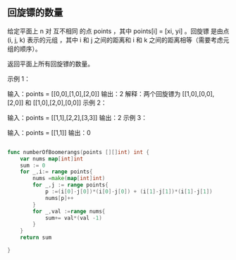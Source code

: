 ## 回旋镖的数量

给定平面上 n 对 互不相同 的点 points ，其中 points[i] = [xi, yi] 。回旋镖 是由点 (i, j, k) 表示的元组 ，其中 i 和 j 之间的距离和 i 和 k 之间的距离相等（需要考虑元组的顺序）。

返回平面上所有回旋镖的数量。

 
示例 1：

输入：points = [[0,0],[1,0],[2,0]]
输出：2
解释：两个回旋镖为 [[1,0],[0,0],[2,0]] 和 [[1,0],[2,0],[0,0]]
示例 2：

输入：points = [[1,1],[2,2],[3,3]]
输出：2
示例 3：

输入：points = [[1,1]]
输出：0
```go

func numberOfBoomerangs(points [][]int) int {
    var nums map[int]int
    sum := 0
    for _,i:= range points{
        nums =make(map[int]int)
        for _,j := range points{
            p :=(i[0]-j[0])*(i[0]-j[0]) + (i[1]-j[1])*(i[1]-j[1])
            nums[p]++
        }
        for _,val :=range nums{
            sum+= val*(val -1)
        }
    }
    return sum

}

```